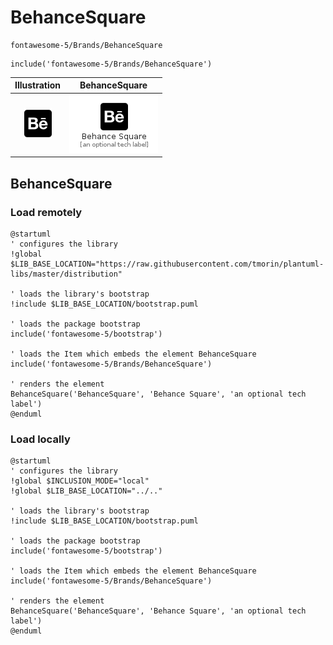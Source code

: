# BehanceSquare


```text
fontawesome-5/Brands/BehanceSquare
```

```text
include('fontawesome-5/Brands/BehanceSquare')
```



| Illustration | BehanceSquare |
| :---: | :---: |
| ![illustration for Illustration](../../fontawesome-5/Brands/BehanceSquare.png) | ![illustration for BehanceSquare](../../fontawesome-5/Brands/BehanceSquare.Local.png) |




## BehanceSquare

### Load remotely
```plantuml
@startuml
' configures the library
!global $LIB_BASE_LOCATION="https://raw.githubusercontent.com/tmorin/plantuml-libs/master/distribution"

' loads the library's bootstrap
!include $LIB_BASE_LOCATION/bootstrap.puml

' loads the package bootstrap
include('fontawesome-5/bootstrap')

' loads the Item which embeds the element BehanceSquare
include('fontawesome-5/Brands/BehanceSquare')

' renders the element
BehanceSquare('BehanceSquare', 'Behance Square', 'an optional tech label')
@enduml
```

### Load locally
```plantuml
@startuml
' configures the library
!global $INCLUSION_MODE="local"
!global $LIB_BASE_LOCATION="../.."

' loads the library's bootstrap
!include $LIB_BASE_LOCATION/bootstrap.puml

' loads the package bootstrap
include('fontawesome-5/bootstrap')

' loads the Item which embeds the element BehanceSquare
include('fontawesome-5/Brands/BehanceSquare')

' renders the element
BehanceSquare('BehanceSquare', 'Behance Square', 'an optional tech label')
@enduml
```

